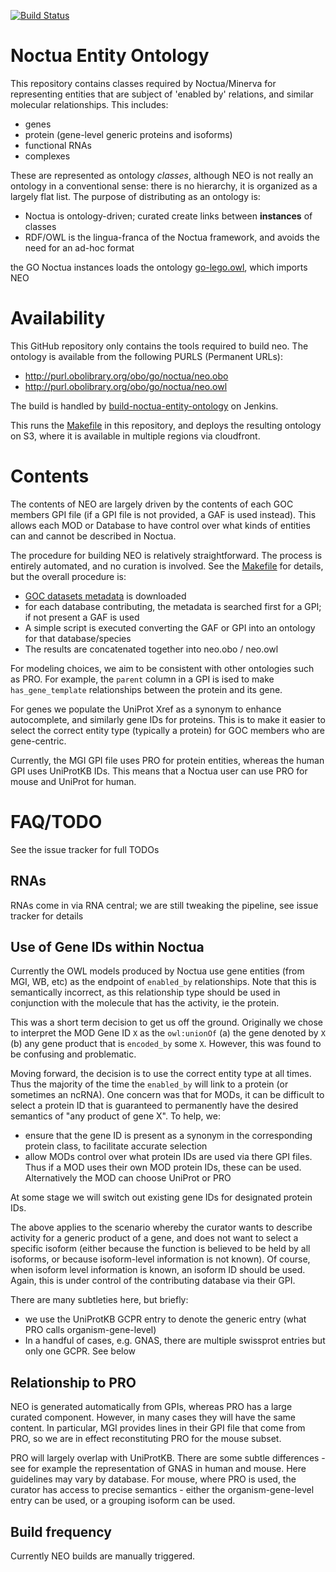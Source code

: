 [![Build Status](https://travis-ci.org/geneontology/neo.svg?branch=master)](https://travis-ci.org/geneontology/neo)

# Noctua Entity Ontology

This repository contains classes required by Noctua/Minerva for
representing entities that are subject of 'enabled by' relations, and
similar molecular relationships. This includes:

 * genes
 * protein (gene-level generic proteins and isoforms)
 * functional RNAs
 * complexes

These are represented as ontology _classes_, although NEO is not
really an ontology in a conventional sense: there is no hierarchy, it
is organized as a largely flat list. The purpose of distributing as an
ontology is:

 * Noctua is ontology-driven; curated create links between __instances__ of classes
 * RDF/OWL is the lingua-franca of the Noctua framework, and avoids the need for an ad-hoc format

the GO Noctua instances loads the ontology
[go-lego.owl](http://purl.obolibrary.org/obo/go/extensions/go-lego.owl),
which imports NEO

# Availability

This GitHub repository only contains the tools required to build
neo. The ontology is available from the following PURLS (Permanent URLs):

 * http://purl.obolibrary.org/obo/go/noctua/neo.obo
 * http://purl.obolibrary.org/obo/go/noctua/neo.owl

The build is handled by
[build-noctua-entity-ontology](https://build.berkeleybop.org/job/build-noctua-entity-ontology/)
on Jenkins.

This runs the [Makefile](Makefile) in this repository, and deploys the
resulting ontology on S3, where it is available in multiple regions
via cloudfront.

# Contents

The contents of NEO are largely driven by the contents of each GOC
members GPI file (if a GPI file is not provided, a GAF is used
instead). This allows each MOD or Database to have control over what
kinds of entities can and cannot be described in Noctua.

The procedure for building NEO is relatively straightforward. The
process is entirely automated, and no curation is involved. See the
[Makefile](Makefile) for details, but the overall procedure is:

 * [GOC datasets metadata](https://github.com/geneontology/go-site/tree/master/metadata/datasets) is downloaded
 * for each database contributing, the metadata is searched first for a GPI; if not present a GAF is used
 * A simple script is executed converting the GAF or GPI into an ontology for that database/species
 * The results are concatenated together into neo.obo / neo.owl

For modeling choices, we aim to be consistent with other ontologies
such as PRO. For example, the `parent` column in a GPI is ised to make
`has_gene_template` relationships between the protein and its gene.

For genes we populate the UniProt Xref as a synonym to enhance
autocomplete, and similarly gene IDs for proteins. This is to make it
easier to select the correct entity type (typically a protein) for GOC
members who are gene-centric.

Currently, the MGI GPI file uses PRO for protein entities, whereas the
human GPI uses UniProtKB IDs. This means that a Noctua user can use
PRO for mouse and UniProt for human.

# FAQ/TODO

See the issue tracker for full TODOs

## RNAs

RNAs come in via RNA central; we are still tweaking the pipeline, see issue tracker for details

## Use of Gene IDs within Noctua

Currently the OWL models produced by Noctua use gene entities (from
MGI, WB, etc) as the endpoint of `enabled_by` relationships. Note that
this is semantically incorrect, as this relationship type should be
used in conjunction with the molecule that has the activity, ie the
protein.

This was a short term decision to get us off the ground. Originally we
chose to interpret the MOD Gene ID `X` as the `owl:unionOf` (a) the
gene denoted by `X` (b) any gene product that is `encoded_by` some
`X`. However, this was found to be confusing and problematic.

Moving forward, the decision is to use the correct entity type at all
times. Thus the majority of the time the `enabled_by` will link to a
protein (or sometimes an ncRNA). One concern was that for MODs, it can
be difficult to select a protein ID that is guaranteed to permanently
have the desired semantics of "any product of gene X". To help, we:

 * ensure that the gene ID is present as a synonym in the corresponding protein class, to facilitate accurate selection
 * allow MODs control over what protein IDs are used via there GPI files. Thus if a MOD uses their own MOD protein IDs, these can be used. Alternatively the MOD can choose UniProt or PRO

At some stage we will switch out existing gene IDs for designated protein IDs.

The above applies to the scenario whereby the curator wants to
describe activity for a generic product of a gene, and does not want
to select a specific isoform (either because the function is believed
to be held by all isoforms, or because isoform-level information is
not known). Of course, when isoform level information is known, an
isoform ID should be used. Again, this is under control of the
contributing database via their GPI.

There are many subtleties here, but briefly:

 * we use the UniProtKB GCPR entry to denote the generic entry (what PRO calls organism-gene-level)
 * In a handful of cases, e.g. GNAS, there are multiple swissprot entries but only one GCPR. See below

## Relationship to PRO

NEO is generated automatically from GPIs, whereas PRO has a large
curated component. However, in many cases they will have the same
content. In particular, MGI provides lines in their GPI file that come
from PRO, so we are in effect reconstituting PRO for the mouse subset.

PRO will largely overlap with UniProtKB. There are some subtle
differences - see for example the representation of GNAS in human and
mouse. Here guidelines may vary by database. For mouse, where PRO is
used, the curator has access to precise semantics - either the
organism-gene-level entry can be used, or a grouping isoform can be
used.

## Build frequency

Currently NEO builds are manually triggered.



